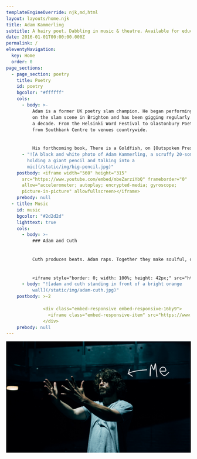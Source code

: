 ```yaml
---
templateEngineOverride: njk,md,html
layout: layouts/home.njk
title: Adam Kammerling
subtitle: A hairy poet. Dabbling in music & theatre. Available for educational workshops.
date: 2016-01-01T00:00:00.000Z
permalink: /
eleventyNavigation:
  key: Home
  order: 0
page_sections:
  - page_section: poetry
    title: Poetry
    id: poetry
    bgcolor: "#ffffff"
    cols:
      - body: >-
          Adam is a former UK poetry slam champion. He began performing poetry
          on the slam scene in Brighton and has been gigging regularly for over
          a decade. From the Helsinki Word Festival to Glastonbury Poetry Stage,
          from Southbank Centre to venues countrywide.


          His forthcoming book, There is a Goldfish, on [Outspoken Press,](http://www.outspokenldn.com/) explores his Jewish heritage and discovers how generational trauma lives in the body and the cathartic potential that exists in contemporary spaces. As a producer and artist with the Chill Pill Collective he sold out shows all over the country and regularly hosted The Big One events at The Albany, Deptford.
      - "![A black and white photo of Adam Kammerling, a scruffy 20-something,
        holding a giant pencil and talking into a
        mic](/static/img/big-pencil.jpg)"
    postbody: <iframe width="560" height="315"
      src="https://www.youtube.com/embed/mbeZarziYbQ" frameborder="0"
      allow="accelerometer; autoplay; encrypted-media; gyroscope;
      picture-in-picture" allowfullscreen></iframe>
    prebody: null
  - title: Music
    id: music
    bgcolor: "#2d2d2d"
    lighttext: true
    cols:
      - body: >-
          ### Adam and Cuth


          Cuth produces beats. Adam raps. Together they make soulful, down to earth hip hop without pretension, misogyny or shiny accessories.


          <iframe style="border: 0; width: 100%; height: 42px;" src="https://bandcamp.com/EmbeddedPlayer/album=1420088147/size=small/bgcol=ffffff/linkcol=0687f5/transparent=true/" seamless><a href="http://adamandcuth.bandcamp.com/album/formwork">Formwork by Adam and Cuth</a></iframe>
      - body: "![adam and cuth standing in front of a bright orange
          wall](/static/img/adam-cuth.jpg)"
    postbody: >-2
      
              <div class="embed-responsive embed-responsive-16by9">
                <iframe class="embed-responsive-item" src="https://www.youtube.com/embed/w5FsuixsnN8?rel=0" allowfullscreen></iframe>
              </div>
    prebody: null
---
```


![](/static/img/adam-moody-text.jpg)
